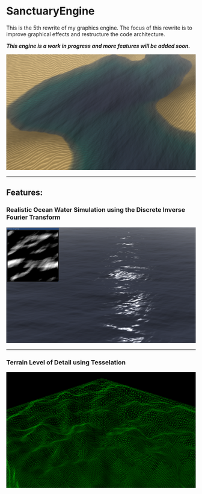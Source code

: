 # SanctuaryEngine

This is the 5th rewrite of my graphics engine. The focus of this rewrite is to improve graphical effects and restructure the code architecture.

***This engine is a work in progress and more features will be added soon.***

![](readmeimg/cover.png)

___
## Features:

### Realistic Ocean Water Simulation using the Discrete Inverse Fourier Transform
![](readmeimg/ocean.png)

___
### Terrain Level of Detail using Tesselation
![](readmeimg/terrain.png)
